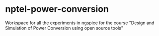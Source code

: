 # nptel-power-conversion
Workspace for all the experiments in ngspice for the course "Design and Simulation of Power Conversion using open source tools"
